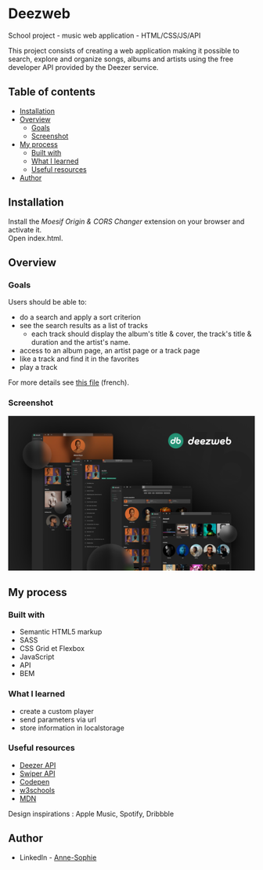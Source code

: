 # Deezweb
 School project - music web application - HTML/CSS/JS/API

This project consists of creating a web application making it possible to search, explore and organize
songs, albums and artists using the free developer API provided by the Deezer service.

## Table of contents
- [Installation](#installation)
- [Overview](#overview)
  - [Goals](#goals)
  - [Screenshot](#screenshot)
- [My process](#my-process)
  - [Built with](#built-with)
  - [What I learned](#what-i-learned)
  - [Useful resources](#useful-resources)
- [Author](#author)

## Installation
Install the *Moesif Origin & CORS Changer* extension on your browser and activate it.<br>
Open index.html.

## Overview

### Goals

Users should be able to:

- do a search and apply a sort criterion
- see the search results as a list of tracks 
  - each track should display the album's title & cover, the track's title & duration and the artist's name.
- access to an album page, an artist page or a track page
- like a track and find it in the favorites
- play a track

For more details see [this file](sources/Projet-DFE-Deez'Web-Brief.pdf) (french).


### Screenshot

![](sources/DeezWeb_Screenshot.jpg)

## My process

### Built with

- Semantic HTML5 markup
- SASS
- CSS Grid et Flexbox
- JavaScript
- API
- BEM

### What I learned
- create a custom player
- send parameters via url
- store information in localstorage

### Useful resources

- [Deezer API](https://developers.deezer.com/)
- [Swiper API](https://swiperjs.com/swiper-api)
- [Codepen](https://codepen.io)
- [w3schools](https://www.w3schools.com/)
- [MDN](https://developer.mozilla.org/fr/docs/Web/JavaScript)

Design inspirations : Apple Music, Spotify, Dribbble

## Author

- LinkedIn - [Anne-Sophie](https://www.linkedin.com/in/anne-sophie-jovinac/)

